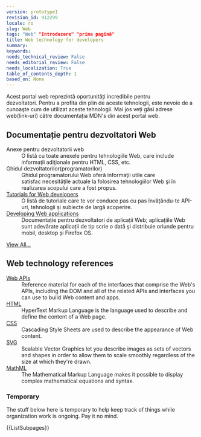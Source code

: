 ```yaml
---
version: prototype1
revision_id: 912299
locale: ro
slug: Web
tags: "Web" "Introducere" "prima pagină"
title: Web technology for developers
summary: 
keywords: 
needs_technical_review: False
needs_editorial_review: False
needs_localization: True
table_of_contents_depth: 1
based_on: None
---
```

<p>Acest portal web reprezintă oportunități incredibile pentru dezvoltatori.&nbsp;Pentru a profita din plin de aceste tehnologii, este nevoie de a cunoaşte cum de utilizat aceste tehnologii. Mai jos veți găsi adrese web(link-uri) către documentația MDN's&nbsp;din acest portal web.</p>

<div class="row topicpage-table">
<div class="section">
<h2 class="Documentation" id="Docs_for_add-on_developers" name="Docs_for_add-on_developers">Documentație pentru dezvoltatori Web&nbsp;</h2>

<dl>
 <dt>Anexe pentru dezvoltatorii web</dt>
 <dd>O listă cu toate anexele pentru tehnologiile Web, care include informaţii adiţionale&nbsp;pentru HTML, CSS, etc.</dd>
 <dt>Ghidul dezvoltatorilor(programatorilor)</dt>
 <dd>Ghidul programatorului Web&nbsp;oferă&nbsp;informaţii utile&nbsp;care satisfac&nbsp;necesităţile actuale la&nbsp;folosirea tehnologiilor Web şi în realizarea scopului care a fost&nbsp;propus.</dd>
 <dt><a href="/en-US/docs/Web/Tutorials" title="/en-US/docs/Web/Tutorials">Tutorials for Web developers</a></dt>
 <dd>O listă de tutoriale care te vor conduce pas cu pas învățându-te API-uri, tehnologii și subiecte de largă acoperire.</dd>
 <dt><a href="/en-US/docs/Web/Apps" title="/en-US/docs/Web/Apps">Developing Web applications</a></dt>
 <dd>Documentație pentru dezvoltatori de aplicații Web; aplicațiile Web sunt adevărate aplicații de tip scrie o dată și distribuie oriunde pentru mobil, desktop și Firefox OS.</dd>
</dl>

<p><span class="alllinks"><a href="/en-US/docs/tag/Web">View All...</a></span></p>
</div>

<div class="section">
<h2 class="Documentation" id="Docs_for_add-on_developers" name="Docs_for_add-on_developers">Web technology references</h2>

<dl>
 <dt><a href="/en-US/docs/Web/API" title="/en-US/docs/Web/API">Web APIs</a></dt>
 <dd>Reference material for each of the interfaces that comprise the Web's APIs, including the DOM and all of the related APIs and interfaces you can use to build Web content and apps.</dd>
 <dt><a href="/en-US/docs/Web/HTML" title="/en-US/docs/Web/HTML">HTML</a></dt>
 <dd>HyperText Markup Language is the language used to describe and define the content of a Web page.</dd>
 <dt><a href="/en-US/docs/Web/CSS" title="/en-US/docs/Web/CSS">CSS</a></dt>
 <dd>Cascading Style Sheets are used to describe the appearance of Web content.</dd>
 <dt><a href="/en-US/docs/SVG" title="/en-US/docs/SVG">SVG</a></dt>
 <dd>Scalable Vector Graphics let you describe images as sets of vectors and shapes in order to allow them to scale smoothly regardless of the size at which they're drawn.</dd>
 <dt><a href="/en-US/docs/Web/MathML" title="/en-US/docs/Web/MathML">MathML</a></dt>
 <dd>The Mathematical Markup Language makes it possible to display complex mathematical equations and syntax.</dd>
</dl>
</div>
</div>

<h3 id="Temporary">Temporary</h3>

<p>The stuff below here is temporary to help keep track of things while organization work is ongoing. Pay it no mind.</p>

<p>{{ListSubpages}}</p>


